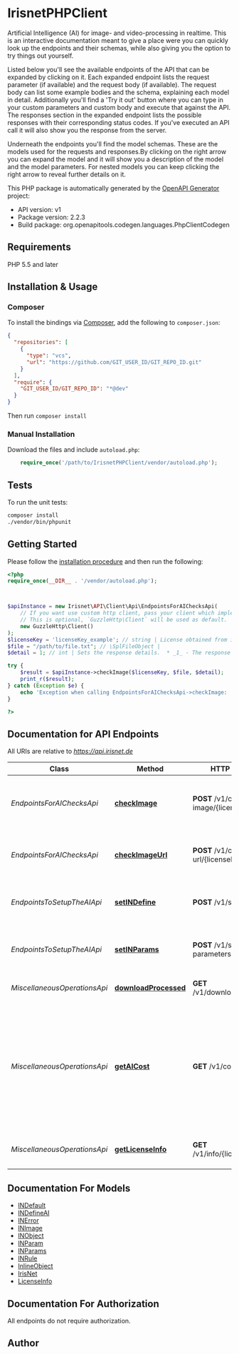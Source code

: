 # IrisnetPHPClient

Artificial Intelligence (AI) for image- and video-processing in realtime. This is an interactive documentation meant to give a place were you can quickly look up the endpoints and their schemas, while also giving you the option to try things out yourself.

Listed below you'll see the available endpoints of the API that can be expanded by clicking on it. Each expanded endpoint lists the request parameter (if available) and the request body (if available). The request body can list some example bodies and the schema, explaining each model in detail. Additionally you'll find a 'Try it out' button where you can type in your custom parameters and custom body and execute that against the API.
The responses section in the expanded endpoint lists the possible responses with their corresponding status codes. If you've executed an API call it will also show you the response from the server.

Underneath the endpoints you'll find the model schemas. These are the models used for the requests and responses.By clicking on the right arrow you can expand the model and it will show you a description of the model and the model parameters. For nested models you can keep clicking the right arrow to reveal further details on it.



This PHP package is automatically generated by the [OpenAPI Generator](https://openapi-generator.tech) project:

- API version: v1
- Package version: 2.2.3
- Build package: org.openapitools.codegen.languages.PhpClientCodegen

## Requirements

PHP 5.5 and later

## Installation & Usage

### Composer

To install the bindings via [Composer](http://getcomposer.org/), add the following to `composer.json`:

```json
{
  "repositories": [
    {
      "type": "vcs",
      "url": "https://github.com/GIT_USER_ID/GIT_REPO_ID.git"
    }
  ],
  "require": {
    "GIT_USER_ID/GIT_REPO_ID": "*@dev"
  }
}
```

Then run `composer install`

### Manual Installation

Download the files and include `autoload.php`:

```php
    require_once('/path/to/IrisnetPHPClient/vendor/autoload.php');
```

## Tests

To run the unit tests:

```bash
composer install
./vendor/bin/phpunit
```

## Getting Started

Please follow the [installation procedure](#installation--usage) and then run the following:

```php
<?php
require_once(__DIR__ . '/vendor/autoload.php');



$apiInstance = new Irisnet\API\Client\Api\EndpointsForAIChecksApi(
    // If you want use custom http client, pass your client which implements `GuzzleHttp\ClientInterface`.
    // This is optional, `GuzzleHttp\Client` will be used as default.
    new GuzzleHttp\Client()
);
$licenseKey = 'licenseKey_example'; // string | License obtained from irisnet.de shop.
$file = "/path/to/file.txt"; // \SplFileObject | 
$detail = 1; // int | Sets the response details.  * _1_ - The response body informs you if the image is ok or not ok (better API performance) * _2_ - In addition the response body lists all broken rules. * _3_ - In addition to the first two options, this will show all objects with positional information.

try {
    $result = $apiInstance->checkImage($licenseKey, $file, $detail);
    print_r($result);
} catch (Exception $e) {
    echo 'Exception when calling EndpointsForAIChecksApi->checkImage: ', $e->getMessage(), PHP_EOL;
}

?>
```

## Documentation for API Endpoints

All URIs are relative to *https://api.irisnet.de*

Class | Method | HTTP request | Description
------------ | ------------- | ------------- | -------------
*EndpointsForAIChecksApi* | [**checkImage**](docs/Api/EndpointsForAIChecksApi.md#checkimage) | **POST** /v1/check-image/{licenseKey} | Upload and check image against previously chosen configuration.
*EndpointsForAIChecksApi* | [**checkImageUrl**](docs/Api/EndpointsForAIChecksApi.md#checkimageurl) | **POST** /v1/check-url/{licenseKey} | Check image url against previously chosen configuration.
*EndpointsToSetupTheAIApi* | [**setINDefine**](docs/Api/EndpointsToSetupTheAIApi.md#setindefine) | **POST** /v1/set-definition | Set definitions via pre-defined prototypes.
*EndpointsToSetupTheAIApi* | [**setINParams**](docs/Api/EndpointsToSetupTheAIApi.md#setinparams) | **POST** /v1/set-parameters | Set the behaviour parameters for one object class.
*MiscellaneousOperationsApi* | [**downloadProcessed**](docs/Api/MiscellaneousOperationsApi.md#downloadprocessed) | **GET** /v1/download/{filename} | Get the resulting media file.
*MiscellaneousOperationsApi* | [**getAICost**](docs/Api/MiscellaneousOperationsApi.md#getaicost) | **GET** /v1/cost | Get the cost per image check of the previously set parameters. The cost of the configuration is subtracted from the license key during each check.
*MiscellaneousOperationsApi* | [**getLicenseInfo**](docs/Api/MiscellaneousOperationsApi.md#getlicenseinfo) | **GET** /v1/info/{licenseKey} | Get information from given license key.


## Documentation For Models

 - [INDefault](docs/Model/INDefault.md)
 - [INDefineAI](docs/Model/INDefineAI.md)
 - [INError](docs/Model/INError.md)
 - [INImage](docs/Model/INImage.md)
 - [INObject](docs/Model/INObject.md)
 - [INParam](docs/Model/INParam.md)
 - [INParams](docs/Model/INParams.md)
 - [INRule](docs/Model/INRule.md)
 - [InlineObject](docs/Model/InlineObject.md)
 - [IrisNet](docs/Model/IrisNet.md)
 - [LicenseInfo](docs/Model/LicenseInfo.md)


## Documentation For Authorization

All endpoints do not require authorization.

## Author



